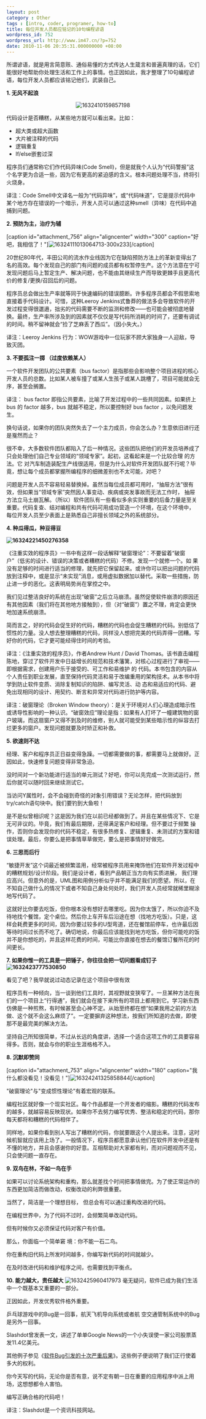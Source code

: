 ```yaml
---
layout: post
category : Other
tags : [intro, coder, programer, how-to]
title: 每位开发人员都应铭记的10句编程谚语
wordpress_id: 752
wordpress_url: http://www.im47.cn/?p=752
date: 2010-11-06 20:35:31.000000000 +08:00
---
```

所谓谚语，就是用言简意赅、通俗易懂的方式传达人生箴言和普遍真理的话，它们能很好地帮助你处理生活和工作上的事情。也正因如此，我才整理了10句编程谚语，每位开发人员都应该铭记他们，武装自己。

<strong>1. 无风不起浪</strong>
<p style="text-align: center;"><img src="http://pic.yupoo.com/dreambt/AIpsZmH8/medium.jpg" alt="1632410159857198"/></p>
代码设计是否糟糕，从某些地方就可以看出来。比如：
<ul>
	<li>超大类或超大函数</li>
	<li>大片被注释的代码</li>
	<li>逻辑重复</li>
	<li>If/else嵌套过深</li>
</ul>
程序员们通常称它们作代码异味(Code Smell)，但是就我个人认为“代码警报”这个名字更为合适一些，因为它有更高的紧迫感的含义。根本问题处理不当，终将引火烧身。

译注：Code Smell中文译名一般为“代码异味”，或“代码味道”，它是提示代码中某个地方存在错误的一个暗示，开发人员可以通过这种smell（异味）在代码中追捕到问题。

<strong>2. 预防为主，治疗为辅</strong>

[caption id="attachment_756" align="aligncenter" width="300" caption="好吧，我相信了！"]<img src="http://pic.yupoo.com/dreambt/AIpt040O/medium.jpg" alt="16324111013064713-300x233"/>[/caption]

20世纪80年代，丰田公司的流水作业线因为它在缺陷预防方法上的革新变得出了名的高效。每个发现自己的部门有问题的成员都有权暂停生产。这个方法意在宁可发现问题后马上暂定生产、解决问题，也不能由其继续生产而导致更棘手且更高代价的修复/更换/召回后的问题。

程序员总会做出生产率就等同于快速编码的错误臆断。许多程序员都会不假思索地直接着手代码设计。可惜，这种Leeroy Jenkins式鲁莽的做法多会导致软件的开发过程变得很邋遢，拙劣的代码需要不断的监测和修改——也可能会被彻底地替换。最终，生产率所涉及到的因素就不仅仅是写代码所消耗的时间了，还要有调试的时间。稍不留神就会“捡了芝麻丢了西瓜”。（因小失大。）

译注：Leeroy Jenkins 行为：WOW游戏中一位玩家不顾大家独身一人迎敌，导致灭团。

<strong>3. 不要孤注一掷 （过度依赖某人）</strong>

一个软件开发团队的公共要素（bus factor）是指那些会影响整个项目进程的核心开发人员的总数。比如某人被车撞了或某人生孩子或某人跳槽了，项目可能就会无序，甚至会搁置。

译注： bus factor 即指公共要素，比喻了开发过程中的一些共同因素。如果挤上 bus 的 factor 越多，bus 就越不稳定，所以要控制好 bus factor ，以免问题发生。

换句话说，如果你的团队突然失去了一个主力成员，你会怎么办？生意依旧进行还是戛然而止？

很不幸，大多数软件团队都陷入了后一种情况。这些团队把他们的开发员培养成了只会处理他们自己专业领域的“领域专家”。起初，这看起来是一个比较合理 的方法。它 对汽车制造装配生产线很适用，但是为什么对软件开发团队就不行呢？毕竟，想让每个成员都掌握所编程序的细微差别也不太可能，对吧？

问题是开发人员不容易轻易替换掉。虽然当每位成员都可用时，“抽屉方法”很有效，但如果当“领域专家”突然因人事变动、疾病或突发事故而无法工作时， 抽屉方法立马土崩瓦解。（所以）软件团队有一些看似多余实则重要的后备力量是至关重要。代码复查、结对编程和共有代码可用成功营造一个环境，在这个环境中， 每位开发人员至少表面上是熟悉自己非擅长领域之外的系统部分。

<strong>4. 种瓜得瓜，种豆得豆</strong>

<strong><img src="http://pic.yupoo.com/dreambt/AIpt0cxV/medium.jpg" alt="16324221450276358"/></strong>

《注重实效的程序员》一书中有这样一段话解释“破窗理论”：不要留着“破窗户”（低劣的设计、错误的决策或者糟糕的代码）不修。发现一个就修一个。如 果没有足够的时间进行适当的修理，就先把它保留起来。或许你可以把出问题的代码放到注释中，或是显示“未实现”消息，或用虚拟数据加以替代。采取一些措施，防止进一步的恶化。这表明局势尚在掌控之中。

我们见过整洁良好的系统在出现“破窗”之后立马崩溃。虽然促使软件崩溃的原因还有其他因素（我们将在其他地方接触到），但（对“破窗”）置之不理，肯定会更快地加速系统崩溃。

简而言之，好的代码会促生好的代码，糟糕的代码也会促生糟糕的代码。别低估了惯性的力量。没人想去整理糟糕的代码，同样没人想把完美的代码弄得一团糟。写好你的代码，它才更可能经得住时间的考验。

译注：《注重实效的程序员》，作者Andrew Hunt / David Thomas。该书直击编程陈地，穿过了软件开发中日益增长的规范和技术藩篱，对核心过程进行了审视――即根据需求，创建用户乐于接受的、可工作和易维护 的 代码。本书包含的内容从个人责任到职业发展，直至保持代码灵活和易于改编重用的架构技术。从本书中将学到防止软件变质、消除复制知识的陷阱、编写灵活、动 态和易适应的代码、避免出现相同的设计、用契约、断言和异常对代码进行防护等内容。

译注：破窗理论（Broken Window theory）：是关于环境对人们心理造成暗示性或诱导性影响的一种认识。“破窗效应”理论是指：如果有人打坏了一幢建筑物的窗户玻璃，而这扇窗户又得不到及时的维修，别人就可能受到某些暗示性的纵容去打烂更多的窗户。发现问题就要及时矫正和补救。

<strong>5. 欲速则不达</strong>

经理、客户和程序员正日益变得急躁。一切都需要做的事，都需要马上就做好。正因如此，快速修复问题变得非常急迫。

没时间对一个新功能进行适当的单元测试？好吧，你可以先完成一次测试运行，然后你就可以随时回来继续测试它。

当访问Y属性时，会不会碰到奇怪的对象引用错误？无论怎样，把代码放到try/catch语句块中。我们要钓到大鱼啦！

是不是似曾相识呢？这是因为我们在以前已经都做到了。并且在某些情况下、它是无可非议的。毕竟，我们有最后期限，还得满足客户和经理。但不要过于频繁 操 作，否则你会发现你的代码不稳定，有很多热修复、逻辑重复、未测试的方案和错误处理。最后，你要么是把事情草草做完，要么是把事情好好做完。

<strong>6. 三思而后行</strong>

“敏捷开发”这个词最近被频繁滥用，经常被程序员用来掩饰他们在软件开发过程中的糟糕规划/设计阶段。我们是设计者，看到产品朝正当方向有实质进展， 我们理应高兴。但意外的是，UML图和用例分析似乎并不能满足我们的愿望。所以，在不知自己做什么的情况下或者不知自己身处何处时，我们开发人员经常就稀里糊涂地写代码了。

这就好比你要去吃饭，但你根本没有想好去哪里吃。因为你太饿了，所以你迫不及待地找个餐馆，定个桌位。然后你上车开车后沿途在想（找地方吃饭）。只是，这样会耗费更多的时间，因为你要过较多的U型弯道，还在餐馆前停车，也许最后因等待时间过长而不吃了。确切地说，你最后应该能找到地方吃饭，但你可能吃的饭并不是你想吃的，并且这样花费的时间，可能比你直接在想去的餐馆订餐所花的时间更长。

<strong>7. 如果你惟一的工具是一把锤子，你往往会把一切问题看成钉子<img src="http://pic.yupoo.com/dreambt/AIpsZwn6/medium.jpg" alt="1632423777530850"/></strong>

看见了吧？我早就说过动态记录在这个项目中很有效

程序员有一种倾向，当一谈到他们工具时，其视野就变狭窄了。一旦某种方法在我们的一个项目上“行得通”，我们就会在接下来所有的项目上都用到它。学习新东西仿佛是一种煎熬，有时候甚至会心神不定。从始至终都在想“如果我用之前的方法做、这个就不会这么麻烦了”。一定要摒弃这种想法，按我们所知道的去做，即使那不是最完美的解决方法。

坚持自己所知很简单，不过从长远的角度讲，选择一个适合这项工作的工具要容易得多。否则，就会与你的职业生涯格格不入。

<strong>8. 沉默即赞同</strong>

[caption id="attachment_753" align="aligncenter" width="180" caption="我什么都没看见！没看见！"]<img src="http://pic.yupoo.com/dreambt/AIpt0m64/medium.jpg" alt="16324241325858844"/>[/caption]

"破窗理论"与"变成惯性理论"有着宏观的联系。

编程社区就好像一个现实社区。每个作品都是一个开发者的缩影。糟糕的代码发布的越多，就越容易反映现状。如果你不去努力编写优秀、整洁和稳定的代码，那你每天都将和糟糕的代码相伴了。

同样地，如果你看到别人写出了糟糕的代码，你就要跟这个人提出来。注意，这时候机智就应该用上场了。一般情况下，程序员都愿意承认他们在软件开发中还是有不懂的地方，并且会感谢你的好意。互相帮助对大家都有利，而对问题视而不见，只会使问题一直存在。

<strong>9. 双鸟在林，不如一鸟在手</strong>

如果可以讨论系统架构和重构，那么就差找个时间把事情做完。为了使正常运作的东西更加简洁而做改动，权衡改动的利弊很重要。

当然了，简洁是一个理想目标， 但总会有可以通过重构改进的代码。

在编程世界中，为了代码不过时，会频繁简单改动代码。

但有时候你又必须保证代码对客户有价值。

那么，你面临一个简单窘 境：你不能一石二鸟。

你在重构旧代码上所发时间越多，你编写新代码的时间就越少。

在及时改进代码和维护程序之间，也需要找到平衡点。

<strong>10. 能力越大，责任越大</strong>
<img src="http://pic.yupoo.com/dreambt/AIpsZJCC/medium.jpg" alt="1632425960417973"/>
毫无疑问，软件已成为我们生活中一个既基本又重要的一部分。

正因如此，开发优秀软件格外重要。

乒乓球游戏中的Bug是一回事，航天飞机导向系统或者航 空交通管制系统中的Bug是另外一回事。

Slashdot曾发表一文，讲述了单单Google News的一个小失误使一家公司股票蒸发11.4亿美元。

其他例子参见《<a href="http://www.jobbole.com/entry.php/97" target="_blank">软件Bug引发的十次严重后果</a>》。这些例子便说明了我们正行使着多大的权利。

你今天写的代码，无论你是否有意，说不定有朝一日在重要的应用程序中派上用场，这想想都令人害怕。

编写正确合格的代码吧！

译注：Slashdot是一个资讯科技网站。
